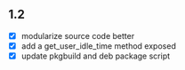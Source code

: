 ## 1.2
- [x] modularize source code better
- [x] add a get_user_idle_time method exposed
- [x] update pkgbuild and deb package script
